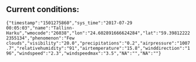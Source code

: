 ## Current conditions: 
 ``` {"timestamp":"1501275860","sys_time":"2017-07-29 00:05:03","name":"Tallinn-Harku","wmocode":"26038","lon":"24.602891666624284","lat":"59.398122222355134","phenomenon":"Few clouds","visibility":"20.0","precipitations":"0.2","airpressure":"1007.7","relativehumidity":"91","airtemperature":"15.8","winddirection":"196","windspeed":"2.3","windspeedmax":"3.5","NA":"","NA":""} ```
